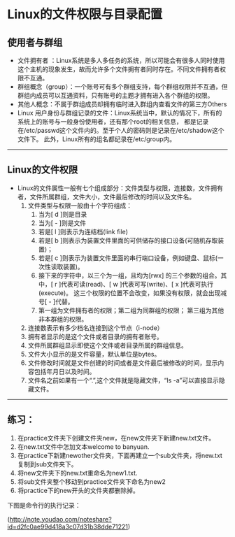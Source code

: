 # Linux的文件权限与目录配置
##  使用者与群组
- 文件拥有者 ：Linux系统是多人多任务的系统，所以可能会有很多人同时使用这个主机的现象发生，故而允许多个文件拥有者同时存在。不同文件拥有者权限不互通。
- 群组概念（group）：一个账号可有多个群组支持，每个群组权限并不互通，但群组内成员可以互通资料，只有账号的主题才拥有进入各个群组的权限。
- 其他人概念：不属于群组成员却拥有临时进入群组内查看文件的第三方Others
- Linux 用户身份与群组记录的文件：Linux系统当中，默认的情况下，所有的系统上的账号与一般身份使用者，还有那个root的相关信息， 都是记录在/etc/passwd这个文件内的。至于个人的密码则是记录在/etc/shadow这个文件下。 此外，Linux所有的组名都纪录在/etc/group内。

---


## Linux的文件权限
- Linux的文件属性一般有七个组成部分：文件类型与权限，连接数，文件拥有者，文件所属群组，文件大小，文件最后修改的时间以及文件名。 
    1. 文件类型与权限一般由十个字符组成：
        1. 当为[ d ]则是目录
        2. 当为[ - ]则是文件
        3. 若是[ l ]则表示为连结档(link file)
        4. 若是[ b ]则表示为装置文件里面的可供储存的接口设备(可随机存取装置)；
        5. 若是[ c ]则表示为装置文件里面的串行端口设备，例如键盘、鼠标(一次性读取装置)。
        6. 接下来的字符中，以三个为一组，且均为[rwx] 的三个参数的组合。其中，[ r ]代表可读(read)、[ w ]代表可写(write)、[ x ]代表可执行(execute)。 这三个权限的位置不会改变，如果没有权限，就会出现减号[ - ]代替。 
        7. 第一组为文件拥有者的权限；第二组为同群组的权限；
第三组为其他非本群组的权限。
    2. 连接数表示有多少档名连接到这个节点（i-node）
    3. 拥有者显示的是这个文件或者目录的拥有者账号。
    4. 文件所属群组显示即使这个文件或者目录所属的群组信息。
    5. 文件大小显示的是文件容量，默认单位是bytes。
    6. 文件修改时间就是文件创建的时间或者是文件最后被修改的时间，显示内容包括年月日以及时间。
    7. 文件名之前如果有一个“.”,这个文件就是隐藏文件，“ls -a”可以直接显示隐藏文件。
---
## 练习：
1. 在practice文件夹下创建文件夹new，在new文件夹下新建new.txt文件。
2. 在new.txt文件中怎加文本welcome to banyuan.
3. 在practice下新建newother文件夹，下面再建立一个sub文件夹，将new.txt复制到sub文件夹下。
4. 将new文件夹下的new.txt重命名为new1.txt.
5. 将sub文件夹整个移动到practice文件夹下命名为new2
6. 将practice下的new开头的文件夹都删除掉。

下图是命令行的执行记录：

(http://note.youdao.com/noteshare?id=d2fc0ae99d418a3c07d31b38dde71221)